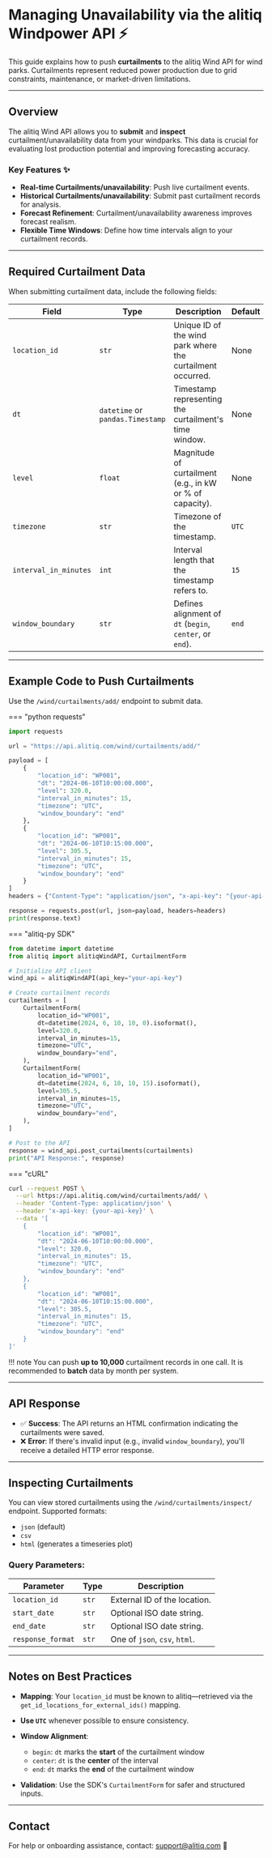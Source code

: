 # Managing Unavailability via the alitiq Windpower API ⚡

This guide explains how to push **curtailments** to the alitiq Wind API for wind parks. Curtailments represent reduced power production due to grid constraints, maintenance, or market-driven limitations.

---

## Overview

The alitiq Wind API allows you to **submit** and **inspect** curtailment/unavailability data from your windparks. This data is crucial for evaluating lost production potential and improving forecasting accuracy.

### Key Features ✨
- **Real-time Curtailments/unavailability**: Push live curtailment events.  
- **Historical Curtailments/unavailability**: Submit past curtailment records for analysis.  
- **Forecast Refinement**: Curtailment/unavailability awareness improves forecast realism.  
- **Flexible Time Windows**: Define how time intervals align to your curtailment records.  

---

## Required Curtailment Data

When submitting curtailment data, include the following fields:

| **Field**            | **Type**         | **Description**                                                   | **Default**    |
|----------------------|------------------|-------------------------------------------------------------------|----------------|
| `location_id`        | `str`            | Unique ID of the wind park where the curtailment occurred.       | None           |
| `dt`                 | `datetime` or `pandas.Timestamp` | Timestamp representing the curtailment's time window.         | None           |
| `level`              | `float`          | Magnitude of curtailment (e.g., in kW or % of capacity).          | None           |
| `timezone`           | `str`            | Timezone of the timestamp.                                        | `UTC`          |
| `interval_in_minutes` | `int`           | Interval length that the timestamp refers to.                     | `15`           |
| `window_boundary`    | `str`            | Defines alignment of `dt` (`begin`, `center`, or `end`).          | `end`          |

---

## Example Code to Push Curtailments

Use the `/wind/curtailments/add/` endpoint to submit data.

=== "python requests"

```python
import requests

url = "https://api.alitiq.com/wind/curtailments/add/"

payload = [
    {
        "location_id": "WP001",
        "dt": "2024-06-10T10:00:00.000",
        "level": 320.0,
        "interval_in_minutes": 15,
        "timezone": "UTC",
        "window_boundary": "end"
    },
    {
        "location_id": "WP001",
        "dt": "2024-06-10T10:15:00.000",
        "level": 305.5,
        "interval_in_minutes": 15,
        "timezone": "UTC",
        "window_boundary": "end"
    }
]
headers = {"Content-Type": "application/json", "x-api-key": "{your-api-key}"}

response = requests.post(url, json=payload, headers=headers)
print(response.text)
```

=== "alitiq-py SDK"

```python
from datetime import datetime
from alitiq import alitiqWindAPI, CurtailmentForm

# Initialize API client
wind_api = alitiqWindAPI(api_key="your-api-key")

# Create curtailment records
curtailments = [
    CurtailmentForm(
        location_id="WP001",
        dt=datetime(2024, 6, 10, 10, 0).isoformat(),
        level=320.0,
        interval_in_minutes=15,
        timezone="UTC",
        window_boundary="end",
    ),
    CurtailmentForm(
        location_id="WP001",
        dt=datetime(2024, 6, 10, 10, 15).isoformat(),
        level=305.5,
        interval_in_minutes=15,
        timezone="UTC",
        window_boundary="end",
    ),
]

# Post to the API
response = wind_api.post_curtailments(curtailments)
print("API Response:", response)
```

=== "cURL"

```bash
curl --request POST \
  --url https://api.alitiq.com/wind/curtailments/add/ \
  --header 'Content-Type: application/json' \
  --header 'x-api-key: {your-api-key}' \
  --data '[
    {
        "location_id": "WP001",
        "dt": "2024-06-10T10:00:00.000",
        "level": 320.0,
        "interval_in_minutes": 15,
        "timezone": "UTC",
        "window_boundary": "end"
    },
    {
        "location_id": "WP001",
        "dt": "2024-06-10T10:15:00.000",
        "level": 305.5,
        "interval_in_minutes": 15,
        "timezone": "UTC",
        "window_boundary": "end"
    }
]'
```

!!! note
    You can push **up to 10,000** curtailment records in one call. It is recommended to **batch** data by month per system.

---

## API Response

- ✅ **Success**: The API returns an HTML confirmation indicating the curtailments were saved.  
- ❌ **Error**: If there's invalid input (e.g., invalid `window_boundary`), you'll receive a detailed HTTP error response.

---

## Inspecting Curtailments

You can view stored curtailments using the `/wind/curtailments/inspect/` endpoint. Supported formats:  
- `json` (default)  
- `csv`  
- `html` (generates a timeseries plot)

### Query Parameters:

| Parameter     | Type     | Description                                  |
|---------------|----------|----------------------------------------------|
| `location_id` | `str`    | External ID of the location.                 |
| `start_date`  | `str`    | Optional ISO date string.                    |
| `end_date`    | `str`    | Optional ISO date string.                    |
| `response_format` | `str` | One of `json`, `csv`, `html`.               |

---

## Notes on Best Practices
- **Mapping**: Your `location_id` must be known to alitiq—retrieved via the `get_id_locations_for_external_ids()` mapping.

- **Use `UTC`** whenever possible to ensure consistency.  
- **Window Alignment**:
    - `begin`: `dt` marks the **start** of the curtailment window  
    - `center`: `dt` is the **center** of the interval  
    - `end`: `dt` marks the **end** of the curtailment window  
- **Validation**: Use the SDK's `CurtailmentForm` for safer and structured inputs.  

---

## Contact

For help or onboarding assistance, contact: [support@alitiq.com](mailto:support@alitiq.com) 💬